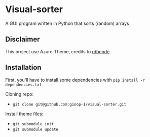 # Visual-sorter
A GUI program written in Python that sorts (random) arrays 

## Disclaimer
This project use Azure-Theme, credits to [rdbende](https://github.com/rdbende/)

## Installation
First, you'll have to install some dependencies with `pip install -r dependencies.txt`

Cloning repo:
* `git clone git@github.com:ginop-1/visual-sorter.git`

Install theme files:
* `git submodule init`
* `git submodule update`
